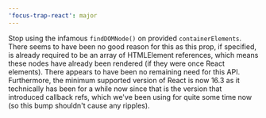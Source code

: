 ```yaml
---
'focus-trap-react': major
---
```


Stop using the infamous `findDOMNode()` on provided `containerElements`. There seems to have been no good reason for this as this prop, if specified, is already required to be an array of HTMLElement references, which means these nodes have already been rendered (if they were once React elements). There appears to have been no remaining need for this API. Furthermore, the minimum supported version of React is now 16.3 as it technically has been for a while now since that is the version that introduced callback refs, which we've been using for quite some time now (so this bump shouldn't cause any ripples).
